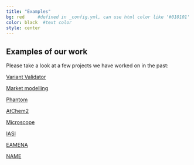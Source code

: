 ```yaml
---
title: "Examples"
bg: red     #defined in _config.yml, can use html color like '#010101'
color: black  #text color
style: center
---
```


## Examples of our work
Please take a look at a few projects we have worked on in the past:

[Variant Validator]()

[Market modelling]()

[Phantom]()

[AtChem2]()

[Microscope]()

[IASI]()

[EAMENA]()

[NAME]()

